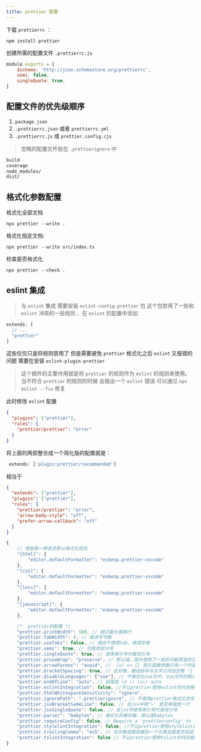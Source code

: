 ```yaml
---
title: prettier 配置
---
```


下载 `prettierrc` ：

```shell
npm install prettier
```

创建所需的配置文件 `.prettierrc.js`

```js
module.exports = {
    $schema: 'http://json.schemastore.org/prettierrc',
    semi: false,
    singleQuote: true,
}
```

## 配置文件的优先级顺序

1. `package.json`
2. `.prettierrc.json` 或者 `prettierrc.yml`
3. `.prettierrc.js` 或 `prettier.config.cjs`

> 忽略的配置文件些在 `.prettierignore` 中

```txt
build
coverage
node_modules/
dist/
```

## 格式化参数配置

格式化全部文档

```shell
npx prettier --write .
```

格式化指定文档:

```shell
npx prettier --write src/index.ts
```

检查是否格式化

```shell
npx prettier --check .
```

## eslint 集成

> 与 `eslint` 集成 需要安装 `eslint-config-prettier` 包 这个包禁用了一些和 `eslint` 冲突的一些规则 、在 `eslint` 的配置中添加

```ts
extends: [
  // ...
  "prettier"
]
```

这些仅仅只是将规则禁用了 但是需要避免 `prettier` 格式化之后 `eslint` 又报错的问题 需要在安装 `eslint-plugin-prettier`

> 这个插件的主要作用就是将 `prettier` 的规则作为 `eslint` 的规则来使用。当不符合 `prettier` 的规则的时候 会报出一个 `eslint` 错误 可以通过 `npx eslint --fix` 修复

此时修改 `eslint` 配置

```json
{
  "plugins": ["prettier"],
  "rules": {
    "prettier/prettier": "error"
  }
}
```

将上面的两部整合成一个简化版的配置就是：

```ts
 extends: ['plugin:prettier/recommended']
```

相当于

```json
{
  "extends": ["prettier"],
  "plugins": ["prettier"],
  "rules": {
    "prettier/prettier": "error",
    "arrow-body-style": "off",
    "prefer-arrow-callback": "off"
  }
}
```

```javascript
{
    // 使能每一种语言默认格式化规则
    "[html]": {
        "editor.defaultFormatter": "esbenp.prettier-vscode"
    },
    "[css]": {
        "editor.defaultFormatter": "esbenp.prettier-vscode"
    },
    "[less]": {
        "editor.defaultFormatter": "esbenp.prettier-vscode"
    },
    "[javascript]": {
        "editor.defaultFormatter": "esbenp.prettier-vscode"
    },

    /*  prettier的配置 */
    "prettier.printWidth": 100, // 超过最大值换行
    "prettier.tabWidth": 4, // 缩进字节数
    "prettier.useTabs": false, // 缩进不使用tab，使用空格
    "prettier.semi": true, // 句尾添加分号
    "prettier.singleQuote": true, // 使用单引号代替双引号
    "prettier.proseWrap": "preserve", // 默认值。因为使用了一些折行敏感型的渲染器（如GitHub comment）而按照markdown文本样式进行折行
    "prettier.arrowParens": "avoid", //  (x) => {} 箭头函数参数只有一个时是否要有小括号。avoid：省略括号
    "prettier.bracketSpacing": true, // 在对象，数组括号与文字之间加空格 "{ foo: bar }"
    "prettier.disableLanguages": ["vue"], // 不格式化vue文件，vue文件的格式化单独设置
    "prettier.endOfLine": "auto", // 结尾是 \n \r \n\r auto
    "prettier.eslintIntegration": false, //不让prettier使用eslint的代码格式进行校验
    "prettier.htmlWhitespaceSensitivity": "ignore",
    "prettier.ignorePath": ".prettierignore", // 不使用prettier格式化的文件填写在项目的.prettierignore文件中
    "prettier.jsxBracketSameLine": false, // 在jsx中把'>' 是否单独放一行
    "prettier.jsxSingleQuote": false, // 在jsx中使用单引号代替双引号
    "prettier.parser": "babylon", // 格式化的解析器，默认是babylon
    "prettier.requireConfig": false, // Require a 'prettierconfig' to format prettier
    "prettier.stylelintIntegration": false, //不让prettier使用stylelint的代码格式进行校验
    "prettier.trailingComma": "es5", // 在对象或数组最后一个元素后面是否加逗号（在ES5中加尾逗号）
    "prettier.tslintIntegration": false // 不让prettier使用tslint的代码格式进行校验
}
```
